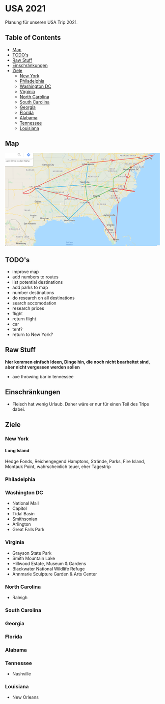 # USA 2021
Planung für unseren USA Trip 2021.

## Table of Contents

* [Map](#map)
* [TODO's](#todos)
* [Raw Stuff](#raw-stuff)
* [Einschränkungen](#einschränkungen)
* [Ziele](#ziele)
  * [New York](#new-york)
  * [Philadelphia](#philadelphia)
  * [Washington DC](#washington)
  * [Virginia](#virginia)
  * [North Carolina](#north-carolina)
  * [South Carolina](#south-carolina)
  * [Georgia](#georgia)
  * [Florida](#florida)
  * [Alabama](#alabama)
  * [Tennessee](#tennessee)
  * [Louisiana](#louisiana)

## Map
![Route](Route.png?raw=true "Mögliche Route")

## TODO's
- improve map
- add numbers to routes
- list potential destinations
- add parks to map
- number destinations
- do research on all destinations
- search accomodation
- research prices
- flight
- return flight
- car
- tent?
- return to New York?

## Raw Stuff
**hier kommen einfach Ideen, Dinge hin, die noch nicht bearbeitet sind, aber nicht vergessen werden sollen**
- axe throwing bar in tennessee

## Einschränkungen
- Fleisch hat wenig Urlaub. Daher wäre er nur für einen Teil des Trips dabei.
## Ziele
### New York
  #### Long Island
  Hedge Fonds, Reichengegend Hamptons, Strände, Parks, Fire Island, Montauk Point, wahrscheinlich teuer, eher Tagestrip
  
### Philadelphia
### Washington DC
  - National Mall
  - Capitol
  - Tidal Basin
  - Smithsonian
  - Arlington
  - Great Falls Park
### Virginia
  - Grayson State Park
  - Smith Mountain Lake 
  - Hillwood Estate, Museum & Gardens
  - Blackwater National Wildlife Refuge
  - Annmarie Sculpture Garden & Arts Center
### North Carolina
  - Raleigh 
### South Carolina
### Georgia
### Florida
### Alabama
### Tennessee
  - Nashville
### Louisiana
  - New Orleans 
  
